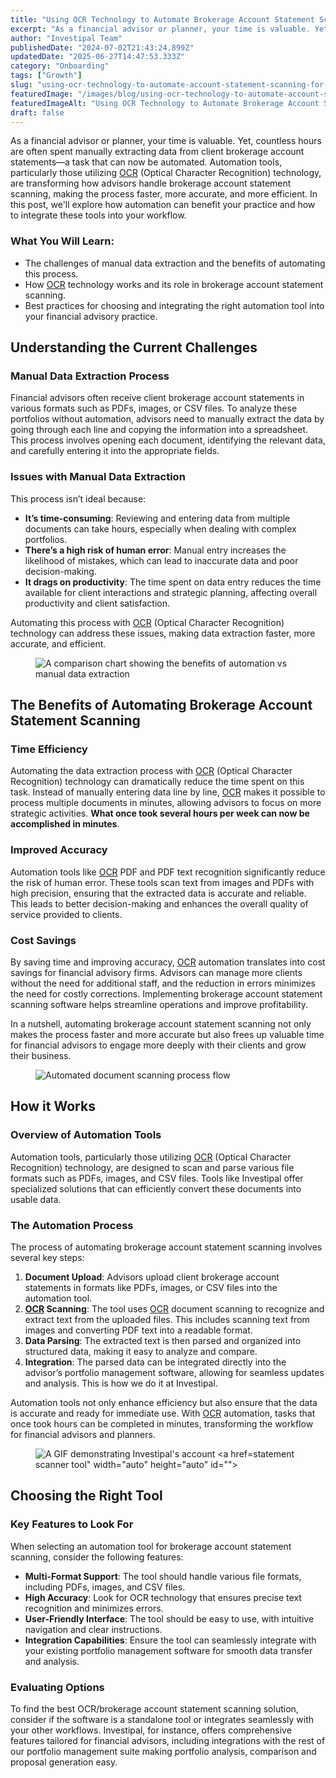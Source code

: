 ```yaml
---
title: "Using OCR Technology to Automate Brokerage Account Statement Scanning for Financial Advisors"
excerpt: "As a financial advisor or planner, your time is valuable. Yet, countless hours are often spent manually extracting data from client brokerage account statements-a task that can now be automated."
author: "Investipal Team"
publishedDate: "2024-07-02T21:43:24.899Z"
updatedDate: "2025-06-27T14:47:53.333Z"
category: "Onboarding"
tags: ["Growth"]
slug: "using-ocr-technology-to-automate-account-statement-scanning-for-financial-advisors"
featuredImage: "/images/blog/using-ocr-technology-to-automate-account-statement-scanning-for-financial-advisors__hero.png"
featuredImageAlt: "Using OCR Technology to Automate Brokerage Account Statement Scanning for Financial Advisors"
draft: false
---
```

<p id="">As a financial advisor or planner, your time is valuable. Yet, countless hours are often spent manually extracting data from client brokerage account statements—a task that can now be automated. Automation tools, particularly those utilizing <a href="/features/automated-statement-scanner">OCR</a> (Optical Character Recognition) technology, are transforming how advisors handle brokerage account statement scanning, making the process faster, more accurate, and more efficient. In this post, we'll explore how automation can benefit your practice and how to integrate these tools into your workflow.</p><h3 id="">What You Will Learn:</h3><ul id=""><li id="">The challenges of manual data extraction and the benefits of automating this process.</li><li id="">How <a href="/features/automated-statement-scanner">OCR</a> technology works and its role in brokerage account statement scanning.</li><li id="">Best practices for choosing and integrating the right automation tool into your financial advisory practice.</li></ul><h2 id="">Understanding the Current Challenges</h2><h3 id="">Manual Data Extraction Process</h3><p id="">Financial advisors often receive client brokerage account statements in various formats such as PDFs, images, or CSV files. To analyze these portfolios without automation, advisors need to manually extract the data by going through each line and copying the information into a spreadsheet. This process involves opening each document, identifying the relevant data, and carefully entering it into the appropriate fields.</p><h3 id="">Issues with Manual Data Extraction</h3><p id="">This process isn’t ideal because:</p><ul id=""><li id=""><strong id="">It’s time-consuming</strong>: Reviewing and entering data from multiple documents can take hours, especially when dealing with complex portfolios.</li><li id=""><strong id="">There’s a high risk of human error</strong>: Manual entry increases the likelihood of mistakes, which can lead to inaccurate data and poor decision-making.</li><li id=""><strong id="">It drags on productivity</strong>: The time spent on data entry reduces the time available for client interactions and strategic planning, affecting overall productivity and client satisfaction.</li></ul><p id="">Automating this process with <a href="/features/automated-statement-scanner">OCR</a> (Optical Character Recognition) technology can address these issues, making data extraction faster, more accurate, and efficient.</p><figure id="" class="w-richtext-figure-type-image w-richtext-align-fullwidth" style="max-width:2240px" data-rt-type="image" data-rt-align="fullwidth" data-rt-max-width="2240px"><div id=""><img src="/images/blog/using-ocr-technology-to-automate-account__66e20330f0f057c390c1d4e8_6684771d0349a7ab687b597b_.png" loading="lazy" alt="A comparison chart showing the benefits of automation vs manual data extraction" width="auto" height="auto" id=""></div></figure><h2 id="">The Benefits of Automating Brokerage Account Statement Scanning</h2><h3 id="">Time Efficiency</h3><p id="">Automating the data extraction process with <a href="/features/automated-statement-scanner">OCR</a> (Optical Character Recognition) technology can dramatically reduce the time spent on this task. Instead of manually entering data line by line, <a href="/features/automated-statement-scanner">OCR</a> makes it possible to process multiple documents in minutes, allowing advisors to focus on more strategic activities. <strong id="">What once took several hours per week can now be accomplished in minutes</strong>.</p><h3 id="">Improved Accuracy</h3><p id="">Automation tools like <a href="/features/automated-statement-scanner">OCR</a> PDF and PDF text recognition significantly reduce the risk of human error. These tools scan text from images and PDFs with high precision, ensuring that the extracted data is accurate and reliable. This leads to better decision-making and enhances the overall quality of service provided to clients.</p><h3 id="">Cost Savings</h3><p id="">By saving time and improving accuracy, <a href="/features/automated-statement-scanner">OCR</a> automation translates into cost savings for financial advisory firms. Advisors can manage more clients without the need for additional staff, and the reduction in errors minimizes the need for costly corrections. Implementing brokerage account statement scanning software helps streamline operations and improve profitability.</p><p id="">In a nutshell, automating brokerage account statement scanning not only makes the process faster and more accurate but also frees up valuable time for financial advisors to engage more deeply with their clients and grow their business.</p><figure id="" class="w-richtext-figure-type-image w-richtext-align-fullwidth" data-rt-type="image" data-rt-align="fullwidth"><div id=""><img src="/images/blog/using-ocr-technology-to-automate-account__66e20330f0f057c390c1d4e5_668465d029d633d2da030336_.png" loading="lazy" alt="Automated document scanning process flow" width="auto" height="auto" id=""></div></figure><h2 id="">How it Works</h2><h3 id="">Overview of Automation Tools</h3><p id="">Automation tools, particularly those utilizing <a href="/features/automated-statement-scanner">OCR</a> (Optical Character Recognition) technology, are designed to scan and parse various file formats such as PDFs, images, and CSV files. Tools like Investipal offer specialized solutions that can efficiently convert these documents into usable data.</p><h3 id="">The Automation Process</h3><p id="">The process of automating brokerage account statement scanning involves several key steps:</p><ol id=""><li id=""><strong id="">Document Upload</strong>: Advisors upload client brokerage account statements in formats like PDFs, images, or CSV files into the automation tool.</li><li id=""><strong id=""><a href="/features/automated-statement-scanner">OCR</a> Scanning</strong>: The tool uses <a href="/features/automated-statement-scanner">OCR</a> document scanning to recognize and extract text from the uploaded files. This includes scanning text from images and converting PDF text into a readable format.</li><li id=""><strong id="">Data Parsing</strong>: The extracted text is then parsed and organized into structured data, making it easy to analyze and compare.</li><li id=""><strong id="">Integration</strong>: The parsed data can be integrated directly into the advisor’s portfolio management software, allowing for seamless updates and analysis. This is how we do it at Investipal.</li></ol><p id="">Automation tools not only enhance efficiency but also ensure that the data is accurate and ready for immediate use. With <a href="/features/automated-statement-scanner">OCR</a> automation, tasks that once took hours can be completed in minutes, transforming the workflow for financial advisors and planners.</p><figure id="" class="w-richtext-figure-type-image w-richtext-align-fullwidth" data-rt-type="image" data-rt-align="fullwidth"><div id=""><img src="/images/blog/using-ocr-technology-to-automate-account__66e20330f0f057c390c1d4f3_66846ecf61bbc87e62419bed_.gif" loading="lazy" alt="A GIF demonstrating Investipal's account <a href="/features/automated-statement-scanner">statement scanner</a> tool" width="auto" height="auto" id=""></div></figure><h2 id="">Choosing the Right Tool</h2><h3 id="">Key Features to Look For</h3><p id="">When selecting an automation tool for brokerage account statement scanning, consider the following features:</p><ul id=""><li id=""><strong id="">Multi-Format Support</strong>: The tool should handle various file formats, including PDFs, images, and CSV files.</li><li id=""><strong id="">High Accuracy</strong>: Look for OCR technology that ensures precise text recognition and minimizes errors.</li><li id=""><strong id="">User-Friendly Interface</strong>: The tool should be easy to use, with intuitive navigation and clear instructions.</li><li id=""><strong id="">Integration Capabilities</strong>: Ensure the tool can seamlessly integrate with your existing portfolio management software for smooth data transfer and analysis.</li></ul><h3 id="">Evaluating Options</h3><p id="">To find the best OCR/brokerage account statement scanning solution, consider if the software is a standalone tool or integrates seamlessly with your other workflows. Investipal, for instance, offers comprehensive features tailored for financial advisors, including integrations with the rest of our portfolio management suite making portfolio analysis, comparison and proposal generation easy.</p>